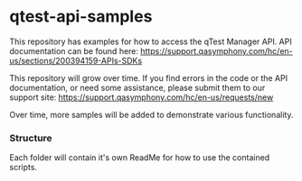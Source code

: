 # qtest-api-samples

This repository has examples for how to access the qTest Manager API. API documentation can be found here: https://support.qasymphony.com/hc/en-us/sections/200394159-APIs-SDKs

This repository will grow over time. If you find errors in the code or the API documentation, or need some assistance, please submit them to our support site: https://support.qasymphony.com/hc/en-us/requests/new

Over time, more samples will be added to demonstrate various functionality.

### Structure

Each folder will contain it's own ReadMe for how to use the contained scripts.
